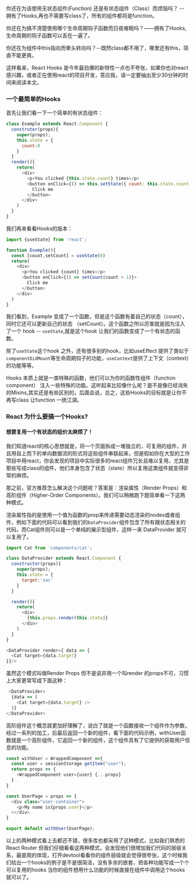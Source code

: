 ### 
你还在为该使用无状态组件(Function) 还是有状态组件（Class）而烦恼吗？ -- 拥有了Hooks,再也不需要写class了，所有的组件都将是function。

你还在为搞不清楚使用哪个生命周期钩子函数而日夜难眠吗？——拥有了Hooks,生命周期的钩子函数可以丢在一遍了。

你还在为组件中this指向而晕头转向吗？--既然class都不用了，哪里还有this，简直不能更爽。

这样看来，React Hooks 是今年最劲爆的新特性一点也不夸张，如果你也对react感兴趣，或者正在使用react的项目开发，答应我，请一定要抽出至少30分钟的时间来阅读本文。

### 一个最简单的Hooks

首先让我们看一下一个简单的有状态组件：
```js
class Example extends React.Component {
  construtor(props){
    super(props);
    this.state = {
      count:0
    }
  }
  render(){
    return(
      <div>
        <p>You clicked {this.state.count} times</p>
        <button onClick={() => this.setState({ count: this.state.count + 1 })}>
          Click me
        </button>
      </div>
    )
  }
}
```

我们再来看看Hooks的版本：
```js
import {useState} from 'react';

function Example(){
  const [count,setCount] = useState(0)
  return(
    <div>
      <p>You clicked {count} times</p>
      <button onClick={() => setCount(count + 1)}>
        Click me
      </button>
    </div>
  )
}
```

我们看到，Example 变成了一个函数，但是这个函数有着自己的状态（count），同时它还可以更新自己的状态 （setCount）。这个函数之所以厉害就是因为注入了一个 hook -- `useState`,就是这个hook 让我们的函数变成了一个有状态的函数。

除了`useState`这个hook 之外，还有很多别的hook，比如useEffect 提供了类似于 `componentDidMount`等生命周期钩子的功能，`useContext`提供了上下文（context）的功能等等。

Hooks 本质上就是一类特殊的函数，他们可以为你的函数性组件（function component） 注入一些特殊的功能。这听起来比较像什么呢？是不是像已经消失的Mixins,其实还是有些区别的，后面会说，总之，这些Hooks的目标就是让你不再写class 让function 一统江湖。

### React 为什么要搞一个Hooks?

#### 想要复用一个有状态的组价太麻烦了！

我们知道react的核心思想就是，将一个页面拆成一堆独立的，可复用的组件，并且用自上而下的单向数据流的形式将这些组件串联起来，但是假如你在大型的工作项目中用react，你会发现的项目中实际很多的react组件冗长且难以复用，尤其是那些写成class的组件，他们本身包含了状态（state）所以复用这类组件就变得非常的麻烦。

那之前，官方推荐怎么解决这个问题呢？答案是：渲染属性（Render Props）和高阶组件（Higher-Order Components）。我们可以稍微跑下题简单看一下这两种模式。

渲染属性指的是使用一个值为函数的prop来传递需要动态渲染的nodes或者组件，例如下面的代码可以看到我们的`DataProvider`组件包含了所有跟状态相关的代码，而Cat组件则可以是一个单纯的展示型组件，这样一来 DataProvider 就可以复用了。

```js
import Cat from 'components/cat';

class DataProvider extends React.Component {
  constructor(props){
    super(props);
    this.state = {
      target:'zac'
    }
  }

  render(){
    return(
      <div>
        {this.props.render(this.state)}
      </div>
    )
  }
}

<DataProvider render={ data => {
  <Cat target={data.target}
}}/>
```

虽然这个模式叫做Render Props 但不是说非用一个叫render 的props不可，习惯上大家更常写成下面这种：
```js
 <DataProvider>
  {data => (
    <Cat target={data.target} />
  )}
</DataProvider>
```
高阶组件这个概念就更加好理解了，说白了就是一个函数接收一个组件作为参数，经过一系列的加工，后最后返回一个新的组件，看下面的代码示例，withUser函数就是一个高阶组件，它返回一个新的组件，这个组件具有了它提供的获取用户信息的功能。

```js
const withUser = WrappedComponent =>{
  const user = sessionStorage.getItem("user");
  return props => {
    <WrappedComponent user={user} {...props}
  }
}

const UserPage = props => {
  <div class="user-container">
    <p>My name is{props.user}</p>
  <</div>
}

export default withUser(UserPage);
```

以上的两种模式看上去都还不错，很多库也都采用了这种模式，比如我们熟悉的React Router 但我们仔细看看这两种模式，会发现他们很增加我们代码的层级关系，最直观的体现，打开devtool看看你的组件层级就会觉得很夸张，这个时候我们给出一个hooks的例子是不是很简洁，没有多余的嵌套，把各种功能写成一个个可以复用的hooks 当你的组件想用什么功能的时候直接在组件中调用这个hooks就可以了。







